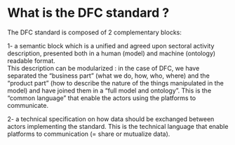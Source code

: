 # What is the DFC standard ?

The DFC standard is composed of 2 complementary blocks:

1- a semantic block which is a unified and agreed upon sectoral activity description, presented both in a human \(model\) and machine \(ontology\) readable format.   
This description can be modularized : in the case of DFC, we have separated the “business part” \(what we do, how, who, where\) and the “product part” \(how to describe the nature of the things manipulated in the model\) and have joined them in a “full model and ontology”. This is the “common language” that enable the actors using the platforms to communicate.

2- a technical specification on how data should be exchanged between actors implementing the standard. This is the technical language that enable platforms to communication \(= share or mutualize data\).

